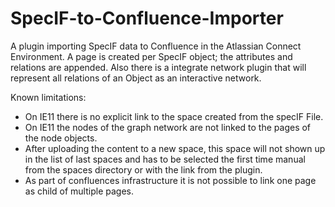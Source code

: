 # SpecIF-to-Confluence-Importer
A plugin importing SpecIF data to Confluence in the Atlassian Connect Environment. A page is created per SpecIF object; the attributes and relations are appended.
Also there is a integrate network plugin that will represent all relations of an Object as an interactive network.
 
 Known limitations: 
 + On IE11 there is no explicit link to the space created from the specIF File. 
 + On IE11 the nodes of the graph network are not linked to the pages of the node objects.
 + After uploading the content to a new space, this space will not shown up in the list of last spaces and has to be selected the first time manual from the spaces directory or with the link from the plugin.
 + As part of confluences infrastructure it is not possible to link one page as child of multiple pages.
